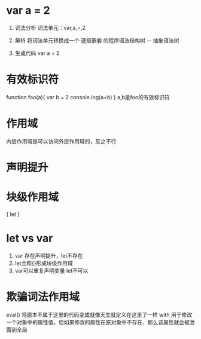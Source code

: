 # var a = 2
1. 词法分析
词法单元：var,a,=,2

2. 解析
将词法单元转换成一个 逐级嵌套 的程序语法结构树 -- 抽象语法树

3. 生成代码
var a = 2

# 有效标识符
function foo(a){
  var b = 2
  console.log(a+b)
}
a,b是foo的有效标识符


# 作用域
内层作用域是可以访问外层作用域的，反之不行

# 声明提升

# 块级作用域
{
  let
}

# let vs var
1. var 存在声明提升，let不存在
2. let会和{}形成块级作用域
3. var可以重复声明变量 let不可以

# 欺骗词法作用域
eval() 将原本不属于这里的代码变成就像天生就定义在这里了一样
with 用于修改一个对象中的属性值，但如果修改的属性在原对象中不存在，那么该属性就会被泄露到全局